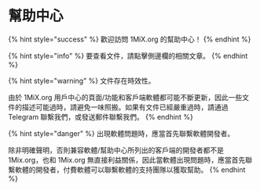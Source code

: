 # 幫助中心

{% hint style="success" %}
歡迎訪問 1MiX.org 的幫助中心！
{% endhint %}

{% hint style="info" %}
要查看文件，請點擊側邊欄的相關文章。
{% endhint %}

{% hint style="warning" %}
文件存在時效性。

由於 1MiX.org 用戶中心的頁面/功能和客戶端軟體都可能不斷更新，因此一些文件的描述可能過時，請避免一味照搬。如果有文件已經嚴重過時，請通過 Telegram 聯繫我們，或發送郵件聯繫我們。
{% endhint %}

{% hint style="danger" %}
出現軟體問題時，應當首先聯繫軟體開發者。

除非明確聲明，否則兼容軟體/幫助中心所列出的客戶端的開發者都不是 1Mix.org，也和 1Mix.org 無直接利益關係，因此當軟體出現問題時，應當首先聯繫軟體的開發者，付費軟體可以聯繫軟體的支持團隊以獲取幫助。
{% endhint %}

